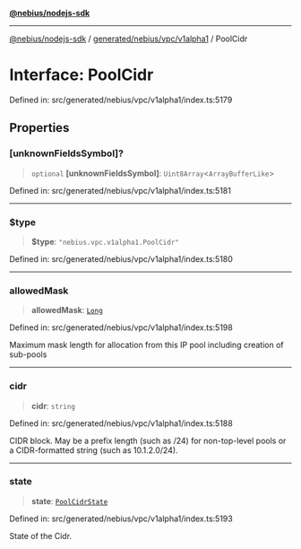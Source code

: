 [**@nebius/nodejs-sdk**](../../../../../README.md)

***

[@nebius/nodejs-sdk](../../../../../README.md) / [generated/nebius/vpc/v1alpha1](../README.md) / PoolCidr

# Interface: PoolCidr

Defined in: src/generated/nebius/vpc/v1alpha1/index.ts:5179

## Properties

### \[unknownFieldsSymbol\]?

> `optional` **\[unknownFieldsSymbol\]**: `Uint8Array`\<`ArrayBufferLike`\>

Defined in: src/generated/nebius/vpc/v1alpha1/index.ts:5181

***

### $type

> **$type**: `"nebius.vpc.v1alpha1.PoolCidr"`

Defined in: src/generated/nebius/vpc/v1alpha1/index.ts:5180

***

### allowedMask

> **allowedMask**: [`Long`](../../../../../runtime/protos/core/classes/Long.md)

Defined in: src/generated/nebius/vpc/v1alpha1/index.ts:5198

Maximum mask length for allocation from this IP pool including creation of sub-pools

***

### cidr

> **cidr**: `string`

Defined in: src/generated/nebius/vpc/v1alpha1/index.ts:5188

CIDR block.
 May be a prefix length (such as /24) for non-top-level pools
 or a CIDR-formatted string (such as 10.1.2.0/24).

***

### state

> **state**: [`PoolCidrState`](../type-aliases/PoolCidrState.md)

Defined in: src/generated/nebius/vpc/v1alpha1/index.ts:5193

State of the Cidr.

